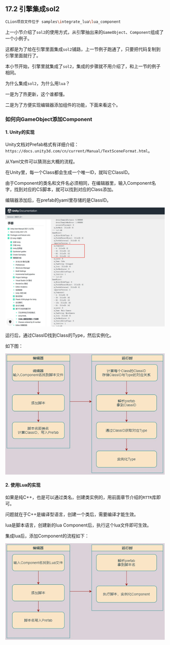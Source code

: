 ## 17.2 引擎集成sol2

```bash
CLion项目文件位于 samples\integrate_lua\lua_component
```

上一小节介绍了`sol2`的使用方式，从引擎抽出来的`GameObject`、`Component`组成了一个小例子。

这都是为了给在引擎里面集成`sol2`铺路，上一节例子跑通了，只要把代码复制到引擎里面就行了。

本小节开始，引擎里就集成了`sol2`，集成的步骤就不用介绍了，和上一节的例子相同。

为什么集成`sol2`，为什么用`lua`？

一是为了热更新，这个谁都懂。

二是为了方便实现编辑器添加组件的功能，下面来看这个。

### 如何向GameObject添加Component

#### 1. Unity的实现

Unity文档对Prefab格式有详细介绍：`https://docs.unity3d.com/cn/current/Manual/TextSceneFormat.html`。

从Yaml文件可以猜测出大概的流程。

在Unity里，每一个Class都会生成一个唯一ID，就叫它ClassID。

由于Component的类名和文件名必须相同，在编辑器里，输入Component名字，找到对应的CS脚本，就可以找到对应的Class添加。

编辑器添加后，在prefab的yaml里存储的是ClassID。

![](../../imgs/integrate_lua/lua_component/unity_classid.jpg)

运行后，通过ClassID找到Class的Type，然后实例化。

如下图：

![](../../imgs/integrate_lua/lua_component/unity_add_component.jpg)

#### 2. 使用Lua的实现

如果是纯C++，也是可以通过类名，创建类实例的，用前面章节介绍的`RTTR`库即可。

问题就在于C++是编译型语言，创建一个类后，需要编译才能生效。

lua是脚本语言，创建新的lua Component后，执行这个lua文件即可生效。

集成lua后，添加Component的流程如下：

![](../../imgs/integrate_lua/lua_component/lua_add_component.jpg)



